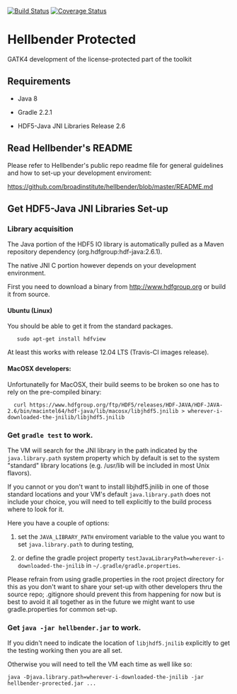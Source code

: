 [![Build Status](https://magnum.travis-ci.com/broadinstitute/hellbender-protected.svg?branch=master)](https://magnum.travis-ci.com/broadinstitute/hellbender-protected)
[![Coverage Status](https://coveralls.io/repos/broadinstitute/hellbender-protected/badge.svg?branch=master)](https://coveralls.io/r/broadinstitute/hellbender-protected?branch=master)

Hellbender Protected
====================

GATK4 development of the license-protected part of the toolkit

Requirements
------------
* Java 8

* Gradle 2.2.1

* HDF5-Java JNI Libraries Release 2.6


Read Hellbender's README
------------------------

Please refer to Hellbender's public repo readme file for general guidelines and how to set-up your development enviroment:

https://github.com/broadinstitute/hellbender/blob/master/README.md

Get HDF5-Java JNI Libraries Set-up
----------------------------------

### Library acquisition

The Java portion of the HDF5 IO library is automatically pulled as a Maven repository dependency (org.hdfgroup:hdf-java:2.6.1).

The native JNI C portion however depends on your development environment.

First you need to download a binary from http://www.hdfgroup.org or build it from source.

#### Ubuntu (Linux) 

You should be able to get it from the standard packages. 

```
   sudo apt-get install hdfview
```

At least this works with release 12.04 LTS (Travis-CI images release).

#### MacOSX developers:

Unfortunatelly for MacOSX, their build seems to be broken so one has to rely on the pre-compiled binary:

```
  curl https://www.hdfgroup.org/ftp/HDF5/releases/HDF-JAVA/HDF-JAVA-2.6/bin/macintel64/hdf-java/lib/macosx/libjhdf5.jnilib > wherever-i-downloaded-the-jnilib/libjhdf5.jnilib
``` 

### Get ```gradle test``` to work.

The VM will search for the JNI library in the path indicated by the ```java.library.path``` system property which
by default is set to the system "standard" library locations (e.g. /usr/lib will be included in most Unix flavors).

If you cannot or you don't want to install libjhdf5.jnilib in one of those standard locations and your VM's default ```java.library.path``` does not include your choice, 
you will need to tell explicitly to the build process where to look for it. 

Here you have a couple of options:

1. set the ```JAVA_LIBRARY_PATH``` enviroment variable to the value you want to set ```java.library.path``` to during testing,

2. or define the gradle project property ```testJavaLibraryPath=wherever-i-downloaded-the-jnilib``` in ```~/.gradle/gradle.properties```.

Please refrain from using gradle.properties in the root project directory for this as you don't 
want to share your set-up with other developers thru the source repo; .gitignore should prevent this from happening for now
but is best to avoid it all together as in the future we might want to use gradle.properties for common set-up.

### Get ```java -jar hellbender.jar``` to work.

If you didn't need to indicate the location of ```libjhdf5.jnilib``` explicitly to get the testing working then you are all set.

Otherwise you will need to tell the VM each time as well like so:

```
java -Djava.library.path=wherever-i-downloaded-the-jnilib -jar hellbender-prorected.jar ...
```
